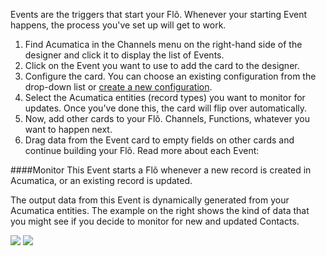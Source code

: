 Events are the triggers that start your Fl&otilde;. Whenever your starting Event happens, the process you've set up will get to work.  

1. Find Acumatica in the Channels menu on the right-hand side of the designer and click it to display the list of Events.
2. Click on the Event you want to use to add the card to the designer. 
3. Configure the card. You can choose an existing configuration from the drop-down list or [create a new configuration](). 
4. Select the Acumatica entities (record types) you want to monitor for updates. Once you've done this, the card will flip over automatically. 
4. Now, add other cards to your Fl&otilde;. Channels, Functions, whatever you want to happen next.
5. Drag data from the Event card to empty fields on other cards and continue building your Fl&otilde;. Read more about each Event:

####Monitor
This Event starts a Fl&otilde; whenever a new record is created in Acumatica, or an existing record is updated. 

The output data from this Event is dynamically generated from your Acumatica entities. The example on the right shows the kind of data that you might see if you decide to monitor for new and updated Contacts. 

<div>
    <div style="width: 60%; float: left; margin-right: 10px">
    </div>
    <div style="width: 30%, float: left">
    	<img src="https://s3.amazonaws.com/azuqua_static/help-center/Channels/acumatica/acumatica-event-monitor-1.png">
		<img src="https://s3.amazonaws.com/azuqua_static/help-center/Channels/acumatica/acumatica-event-monitor-2.png">
    </div>
</div>

